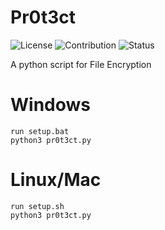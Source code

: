 # Pr0t3ct
![License](https://img.shields.io/badge/License-GPL3.0-<brightgreen>)
![Contribution](https://img.shields.io/badge/Contributions-Welcome-<brightgreen>)
![Status](https://img.shields.io/badge/Status-Alive-<brightgreen>)

A python script for File Encryption  
# Windows  
```
run setup.bat 
python3 pr0t3ct.py  
```

# Linux/Mac
```
run setup.sh  
python3 pr0t3ct.py  
```

